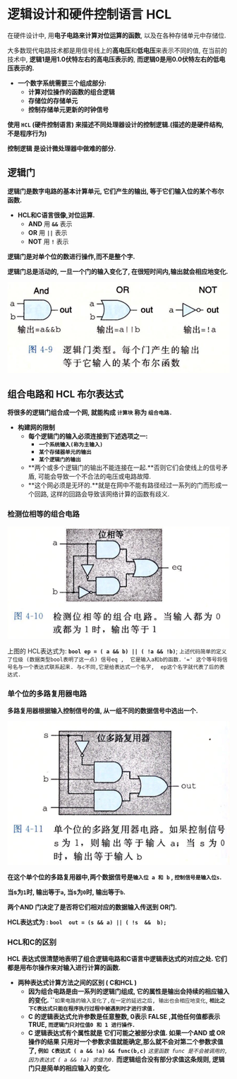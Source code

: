 # 逻辑设计和硬件控制语言 HCL

在硬件设计中, 用**电子电路来计算对位运算的函数**, 以及在各种存储单元中存储位.

大多数现代电路技术都是用信号线上的**高电压**和**低电压**来表示不同的值, 在当前的技术中, **逻辑1是用1.0伏特左右的高电压表示的**, **而逻辑0是用0.0伏特左右的低电压表示的.**

* **一个数字系统需要三个组成部分:**
  * **计算对位操作的函数的组合逻辑**
  * **存储位的存储单元**
  * **控制存储单元更新的时钟信号**

**使用 `HCL`  \(硬件控制语言\)  来描述不同处理器设计的控制逻辑.\(描述的是硬件结构,不是程序行为\)**

**控制逻辑 是设计微处理器中做难的部分.**

## 逻辑门

**逻辑门是数字电路的基本计算单元,  它们产生的输出, 等于它们输入位的某个布尔函数.**

* **HCL和C语言很像,对位运算.**
  * **AND**  用    **`&&`**  表示
  * **OR**     用   **`||`**   表示
  * **NOT**  用   **`!`**    表示

**逻辑门是对单个位的数进行操作,而不是整个字.**

**逻辑门总是活动的, 一旦一个门的输入变化了, 在很短时间内,输出就会相应地变化.**

![&#x4E09;&#x79CD;&#x903B;&#x8F91;&#x95E8;&#x7C7B;&#x578B;&#x548C; HCL](../.gitbook/assets/ping-mu-kuai-zhao-20190812-13.51.52.png)

## 组合电路和 HCL 布尔表达式

**将很多的逻辑门组合成一个网, 就能构成 `计算块` 称为 `组合电路.`**

* **构建网的限制**
  * **每个逻辑门的输入必须连接到下述选项之一:**
    * **`一个系统输入(称为主输入)`**
    * **`某个存储器单元的输出`**
    * **`某个逻辑门的输出`**
  * **两个或多个逻辑门的输出不能连接在一起.**否则它们会使线上的信号矛盾, 可能会导致一个不合法的电压或电路故障.
  * **这个网必须是无环的.**就是在网中不能有路径经过一系列的门而形成一个回路, 这样的回路会导致该网络计算的函数有歧义.

### 检测位相等的组合电路

![HCL&#x8868;&#x8FBE;&#x5F0F;&#x4E3A; :  bool  ep = \( a &amp;&amp; b\)  \|\|  \( !a  &amp;&amp;  !b\);](../.gitbook/assets/ping-mu-kuai-zhao-20190812-14.04.57.png)

上图的 HCL表达式为:   **`bool ep = ( a && b) || ( !a && !b)`**;      `上述代码简单的定义了位级 (数据类型bool表明了这一点) 信号eq ,  它是输入a和b的函数.`  `'=' 这个等号将信号名与一个表达式联系起来. 与c不同,它是给表达式一个名字,  ep这个名字就代表了后的表达式.`

### 单个位的多路复用器电路

**多路复用器根据输入控制信号的值, 从一组不同的数据信号中选出一个.**

![&#x5355;&#x4E2A;&#x4F4D;&#x7684;&#x591A;&#x8DEF;&#x670D;&#x7528;&#x7535;&#x8DEF;  \(MUX\)](../.gitbook/assets/ping-mu-kuai-zhao-20190812-14.14.54.png)

**在这个单个位的多路复用器中,两个数据信号是`输入位 a 和 b` , `控制信号是输入位s`.**

**当s为`1`时, 输出等于`a`,   当s为`0`时, 输出等于`b`.**

**两个AND 门决定了是否将它们相对应的数据输入传送到 OR门.**

**HCL表达式为  :   `bool  out = (s && a) || ( !s  &&  b);`**



### HCL和C的区别

**HCL 表达式很清楚地表明了组合逻辑电路和C语言中逻辑表达式的对应之处.  它们都是用布尔操作来对输入进行计算的函数.**

* **两种表达式计算方法之间的区别 \(  C和HCL \)**
  * **因为组合电路是由一系列的逻辑门组成, 它的属性是输出会持续的相应输入的变化. ``**`如果电路的输入变化了,在一定的延迟之后, 输出也会相应地变化`, **`相比之下C表达式只能在程序执行过程中被遇到时才进行求值.`**
  * **C 的逻辑表达式允许参数是任意整数, 0表示 FALSE ,其他任何值都表示 TRUE,  `而逻辑门只对位值0 和 1 进行操作.`**
  * **C 逻辑表达式有个属性就是 它们可能之被部分求值. 如果一个AND 或 OR  操作的结果 只用对一个参数求值就能确定,那么就不会对第二个参数求值了,  `例如 C表达式 ( a && !a) && func(b,c)`**    _`这里函数 func 是不会被调用的, 因为表达式 ( a && !a) 求值为0.`_  **而逻辑组合没有部分求值这条规则, 逻辑门只是简单的相应输入的变化.**



















